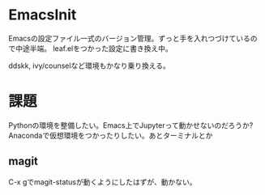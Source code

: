 # EmacsInit
Emacsの設定ファイル一式のバージョン管理。ずっと手を入れつづけているので中途半端。
leaf.elをつかった設定に書き換え中。

ddskk, ivy/counselなど環境もかなり乗り換える。

# 課題
Pythonの環境を整備したい。Emacs上でJupyterって動かせないのだろうか?
Anacondaで仮想環境をつかったりしたい。あとターミナルとか

## magit
C-x gでmagit-statusが動くようにしたはずが、動かない。